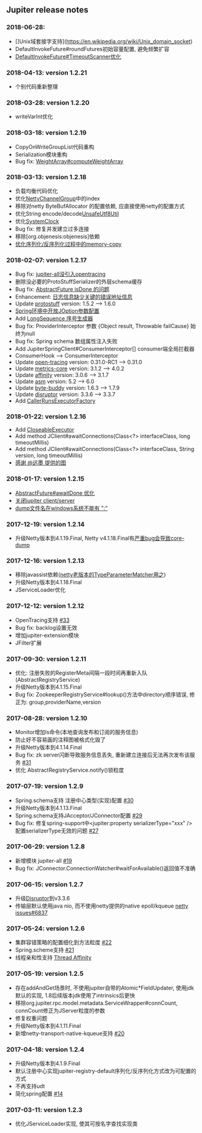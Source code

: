 Jupiter release notes
------------------------
### 2018-06-28:

- []Unix域套接字支持](https://en.wikipedia.org/wiki/Unix_domain_socket)
- DefaultInvokeFuture#roundFutures初始容量配置, 避免频繁扩容
- [DefaultInvokeFuture#TimeoutScanner优化](https://github.com/fengjiachun/Jupiter/issues/62)

### 2018-04-13: version 1.2.21

- 个别代码重新整理

### 2018-03-28: version 1.2.20

- writeVarInt优化

### 2018-03-18: version 1.2.19

- CopyOnWriteGroupList代码重构
- Serialization模块重构
- Bug fix: [WeightArray#computeWeightArray](/jupiter-rpc/src/main/java/org/jupiter/rpc/load/balance/WeightArray.java)

### 2018-03-13: version 1.2.18

- 负载均衡代码优化
- 优化[NettyChannelGroup](/jupiter-transport/jupiter-transport-netty/src/main/java/org/jupiter/transport/netty/channel/NettyChannelGroup.java)中的index
- 移除对netty ByteBufAllocator 的配置依赖, 应直接使用netty的配置方式
- 优化String encode/decode[UnsafeUtf8Util](/jupiter-common/src/main/java/org/jupiter/common/util/internal/UnsafeUtf8Util.java)
- 优化[SystemClock](/jupiter-common/src/main/java/org/jupiter/common/util/SystemClock.java)
- Bug fix: 修复并发建立过多连接
- 移除[org.objenesis:objenesis]依赖
- [优化序列化/反序列化过程中的memory-copy](https://github.com/fengjiachun/Jupiter/issues/51)

### 2018-02-07: version 1.2.17

- Bug fix: [jupiter-all没引入opentracing](https://github.com/fengjiachun/Jupiter/issues/52)
- 删除没必要的ProtoStuffSerializer的外层schema缓存
- Bug fix: [AbstractFuture isDone 的问题](https://github.com/fengjiachun/Jupiter/issues/55)
- Enhancement: [日志信息缺少关键的错误地址信息](https://github.com/fengjiachun/Jupiter/issues/54)
- Update [protostuff](https://github.com/protostuff/protostuff) version: 1.5.2 --> 1.6.0
- [Spring环境中开放JOption参数配置](https://github.com/fengjiachun/Jupiter/issues/50)
- Add [LongSequence 序号生成器](/jupiter-common/src/main/java/org/jupiter/common/util/LongSequence.java)
- Bug fix: ProviderInterceptor 参数 {Object result, Throwable failCause} 始终为null
- Bug fix: Spring schema 数组属性注入失败
- Add JupiterSpringClient#ConsumerInterceptor[] consumer端全局拦截器
- ConsumerHook --> ConsumerInterceptor
- Update [open-tracing](https://github.com/opentracing/opentracing-java) version: 0.31.0-RC1 --> 0.31.0
- Update [metrics-core](https://github.com/dropwizard/metrics) version: 3.1.2 --> 4.0.2
- Update [affinity](https://github.com/OpenHFT/Java-Thread-Affinity) version: 3.0.6 --> 3.1.7
- Update [asm](http://asm.ow2.org) version: 5.2 --> 6.0
- Update [byte-buddy](https://github.com/raphw/byte-buddy) version: 1.6.3 --> 1.7.9
- Update [disruptor](https://github.com/LMAX-Exchange/disruptor) version: 3.3.6 --> 3.3.7
- Add [CallerRunsExecutorFactory](/jupiter-rpc/src/main/java/org/jupiter/rpc/executor/CallerRunsExecutorFactory.java)

### 2018-01-22: version 1.2.16

- Add [CloseableExecutor](/jupiter-rpc/src/main/java/org/jupiter/rpc/executor/CloseableExecutor.java)
- Add method JClient#awaitConnections(Class<?> interfaceClass, long timeoutMillis)
- Add method JClient#awaitConnections(Class<?> interfaceClass, String version, long timeoutMillis)
- [感谢 @远墨 提供的图](/docs/static_files/jupiter-rpc.png)

### 2018-01-17: version 1.2.15

- [AbstractFuture#awaitDone 优化](https://github.com/fengjiachun/Jupiter/issues/44)
- [关闭jupiter client/server](https://github.com/fengjiachun/Jupiter/issues/43)
- [dump文件名在windows系统不能有 ":"](https://github.com/fengjiachun/Jupiter/pull/42)

### 2017-12-19: version 1.2.14

- 升级Netty版本到4.1.19.Final, Netty v4.1.18.Final有[严重bug会导致core-dump](https://github.com/netty/netty/pull/7507)

### 2017-12-16: version 1.2.13

- 移除javassist依赖([netty老版本的TypeParameterMatcher用之](https://github.com/netty/netty/commit/7d08b4fc357e12ee2487e87d8fdcbeee1152e5a0))
- 升级Netty版本到4.1.18.Final
- JServiceLoader优化

### 2017-12-12: version 1.2.12

- OpenTracing支持 [\#33](https://github.com/fengjiachun/Jupiter/issues/33)
- Bug fix: backlog设置无效
- 增加jupiter-extension模块
- JFilter扩展

### 2017-09-30: version 1.2.11

- 优化: 注册失败的RegisterMeta间隔一段时间再重新入队(AbstractRegistryService)
- 升级Netty版本到4.1.15.Final
- Bug fix: ZookeeperRegistryService#lookup()方法中directory顺序错误, 修正为: group,providerName,version

### 2017-08-28: version 1.2.10

- Monitor增加ls命令(本地查询发布和订阅的服务信息)
- 防止好不容易画的注释图被格式化毁了
- 升级Netty版本到4.1.14.Final
- Bug fix: zk server闪断导致服务信息丢失, 重新建立连接后无法再次发布该服务 [\#31](https://github.com/fengjiachun/Jupiter/issues/31)
- 优化 AbstractRegistryService.notify()锁粒度

### 2017-07-19: version 1.2.9

- Spring.schema支持 注册中心类型(实现)配置 [\#30](https://github.com/fengjiachun/Jupiter/issues/30)
- 升级Netty版本到4.1.13.Final
- Spring.schema支持JAcceptor/JConnector配置 [\#29](https://github.com/fengjiachun/Jupiter/issues/29)
- Bug fix: 修复spring-support中<jupiter:property serializerType="xxx" />配置serializerType无效的问题 [\#27](https://github.com/fengjiachun/Jupiter/issues/27#event-1150209875)

### 2017-06-29: version 1.2.8

- 新增模块 jupiter-all [\#19](https://github.com/fengjiachun/Jupiter/issues/19)
- Bug fix: JConnector.ConnectionWatcher#waitForAvailable()返回值不准确

### 2017-06-15: version 1.2.7

- 升级[Disruptor](https://github.com/LMAX-Exchange/disruptor)到v3.3.6
- 传输层默认使用java nio, 而不使用netty提供的native epoll/kqueue [netty issues#6837](https://github.com/netty/netty/issues/6837)

### 2017-05-24: version 1.2.6

- 集群容错策略的配置细化到方法粒度 [\#22](https://github.com/fengjiachun/Jupiter/issues/22)
- Spring.scheme支持 [\#21](https://github.com/fengjiachun/Jupiter/issues/21)
- 线程亲和性支持 [Thread Affinity](https://github.com/OpenHFT/Java-Thread-Affinity)

### 2017-05-19: version 1.2.5

- 存在addAndGet场景时, 不使用jupiter自带的Atomic*FieldUpdater, 使用jdk默认的实现, 1.8后续版本jdk使用了intrinsics后更快
- 移除org.jupiter.rpc.model.metadata.ServiceWrapper#connCount, connCount修正为JServer粒度的参数
- 修复权重问题
- 升级Netty版本到4.1.11.Final
- 新增netty-transport-native-kqueue支持 [\#20](https://github.com/fengjiachun/Jupiter/issues/20)

### 2017-04-18: version 1.2.4

- 升级Netty版本到4.1.9.Final
- 默认注册中心实现jupiter-registry-default序列化/反序列化方式改为可配置的方式
- 不再支持udt
- 简化spring配置 [\#14](https://github.com/fengjiachun/Jupiter/issues/14)

### 2017-03-11: version 1.2.3

- 优化JServiceLoader实现, 使其可按名字查找实现类